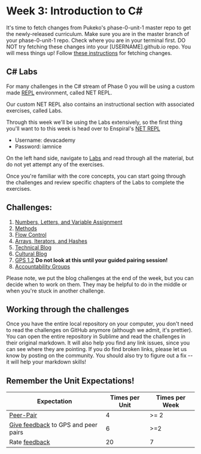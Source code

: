 # Week 3: Introduction to C#

<!-- Week 3's material is not ready yet!

We will release it with changes at least by the Friday before the week begins. -->

It's time to fetch changes from Pukeko's phase-0-unit-1 master repo to get the newly-released curriculum. Make sure you are in the master branch of your phase-0-unit-1 repo. Check where you are in your terminal first. DO NOT try fetching these changes into your [USERNAME].github.io repo. You will mess things up! Follow [these instructions](https://github.com/pukeko-2015/phase-0-handbook/blob/master/fetching-changes.md) for fetching changes.

C# Labs
-------

For many challenges in the C# stream of Phase 0 you will be using a custom made [REPL](http://en.wikipedia.org/wiki/Read%E2%80%93eval%E2%80%93print_loop) environment, called NET REPL.

Our custom NET REPL also contains an instructional section with associated exercises, called Labs.

Through this week we'll be using the Labs extensively, so the first thing you'll want to to this week is head over to Enspiral's [NET REPL](http://net-repl.enspiral.info) 

* Username: devacademy
* Password: iamnice

On the left hand side, navigate to [Labs](http://net-repl.enspiral.info/labs) and read through all the material, but do not yet attempt any of the exercises.

Once you're familiar with the core concepts, you can start going through the challenges and review specific chapters of the Labs to complete the exercises.

## Challenges:

1. [Numbers, Letters, and Variable Assignment](1-numbers-letters)
2. [Methods](2-methods)
3. [Flow Control](3-flow-control)
4. [Arrays, Iterators, and Hashes](4-arrays)
5. [Technical Blog](7-technical-blog.md)
6. [Cultural Blog](8-cultural-blog.md)
7. [GPS 1.2](9-gps1-2) **Do not look at this until your guided pairing session!**
8. [Accountability Groups](10-accountability-groups.md)

Please note, we put the blog challenges at the end of the week, but you can decide when to work on them. They may be helpful to do in the middle or when you're stuck in another challenge.

## Working through the challenges
Once you have the entire local repository on your computer, you don't need to read the challenges on GitHub anymore (although we admit, it's prettier). You can open the entire repository in Sublime and read the challenges in their original markdown. It will also help you find any link issues, since you can see where they are pointing. If you do find broken links, please let us know by posting on the community. You should also try to figure out a fix -- it will help your markdown skills!

## Remember the Unit Expectations!

Expectation | Times per Unit | Times per Week
------------|----------|---------
[Peer-Pair](https://github.com/pukeko-2015/phase-0-handbook/blob/master/peer-pairing_sessions.md) | 4 | >= 2
[Give feedback](https://socrates.devbootcamp.com/feedback/new) to GPS and peer pairs | 6 | >=2
Rate [feedback](https://socrates.devbootcamp.com/feedback) | 20 | 7
